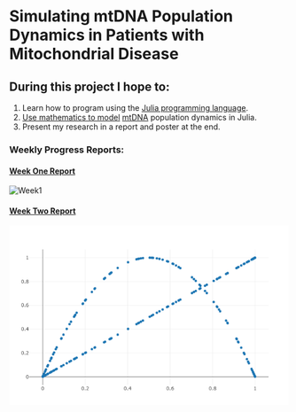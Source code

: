 # Simulating mtDNA Population Dynamics in Patients with Mitochondrial Disease

## During this project I hope to:

1. Learn how to program using the [Julia programming language](https://julialang.org/).
1. [Use mathematics to model](https://people.maths.bris.ac.uk/~madjl/course_text.pdf) [mtDNA](https://ghr.nlm.nih.gov/mitochondrial-dna) population dynamics in Julia.
1. Present my research in a report and poster at the end.

### Weekly Progress Reports:

#### [Week One Report](https://github.com/lwlss/MacPherson_2020/blob/master/markdown/week_review/week1.md)

![Week1](Images/turtle.png)

#### [Week Two Report](https://github.com/lwlss/MacPherson_2020/blob/master/markdown/week_review/week2.md)

![Week2](logisticmapgraph.png)
